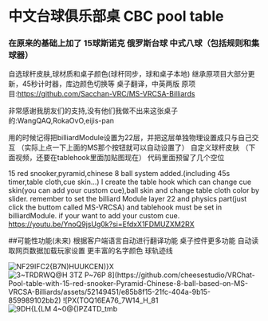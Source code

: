 # 中文台球俱乐部桌 CBC pool table
### 在原来的基础上加了 15球斯诺克 俄罗斯台球 中式八球（包括规则和集球器） 
自选球杆皮肤,球材质和桌子颜色(球杆同步，球和桌子本地)
继承原项目大部分更新，45秒计时器，库边颜色切换等
桌子翻译，中英两版
原项目:https://github.com/Sacchan-VRC/MS-VRCSA-Billiards

非常感谢我朋友们的支持,没有他们我做不出来这张桌子的:WangQAQ,RokaOvO,eijis-pan

用的时候记得把billiardModule设置为22层，并把这层单独物理设置成只与自己交互
（实际上点一下上面的MS那个按钮就可以自动设置了）
自定义球杆皮肤  （下面视频，还要在tablehook里面加贴图现在）
代码里面预留了几个空位

15 red snooker,pyramid,chinese 8 ball system added.(including 45s timer,table cloth,cue skin...)
I create the table hook which can change cue skin(you can add your custom cue),ball skin and change table cloth color by slider.
remember to set the billiard Module layer 22 and physics part(just click the buttom called MS-VRCSA)
and tablehook must be set in billiardModule.
if your want to add your custom cue.
https://youtu.be/YnoQ9jsUg0k?si=EfdxX1FDMUZXM2RX

##可能性功能(未来)
根据客户端语言自动进行翻译功能
桌子控件更多功能
自动读取网页数据加载玩家设置
更丰富的名字颜色
球轨迹线

![NF29IFC2{B7N)HUUKCEN)}X](https://github.com/user-attachments/assets/fc395a06-372d-4e80-b94e-4ea9de94b671)
![3~TRDRWQ@H 3$TZ P~76P 8](https://github.com/cheesestudio/VRChat-Pool-table-with-15-red-snooker-Pyramid-Chinese-8-ball-based-on-MS-VRCSA-Billiards/assets/52149451/e85b8f15-21fc-404a-9b15-859989102bb2)
![P$X(TOQ16EA76_7W14_H_81](https://github.com/cheesestudio/VRChat-Pool-table-with-15-red-snooker-Pyramid-Chinese-8-ball-based-on-MS-VRCSA-Billiards/assets/52149451/e5f56b44-ea5d-410b-a725-9779f6455a6c)
![9DH{L{LM 4~0@{)PZ4TD_tmb](https://github.com/cheesestudio/VRChat-Pool-table-with-15-red-snooker-Pyramid-Chinese-8-ball-based-on-MS-VRCSA-Billiards/assets/52149451/7f894791-cf72-473e-bbe6-20bec9804917)
